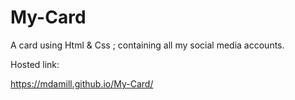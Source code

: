 # My-Card
A card using Html &amp; Css ; containing all my social media accounts.

Hosted link:

https://mdamill.github.io/My-Card/
